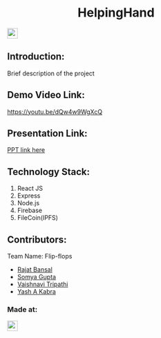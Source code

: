 <h1 align="center">HelpingHand</h1>
<p align="center">
</p>

<a href="https://hack36.com"> <img src="https://i.postimg.cc/RFFWF4vg/built-at-hack.jpg" height=24px> </a>


## Introduction:
  Brief description of the project
  
## Demo Video Link:
  <a href="https://youtu.be/dQw4w9WgXcQ">https://youtu.be/dQw4w9WgXcQ</a>
  
## Presentation Link:
  <a href="https://drive.google.com/file/d/1ZP0LDOrbzXmHo2PWeoBsKivt2hl99Yp-/view?usp=share_link"> PPT link here </a>
  
## Technology Stack:
  1) React JS
  2) Express
  3) Node.js
  4) Firebase
  5) FileCoin(IPFS)
  

## Contributors:

Team Name: Flip-flops

* [Rajat Bansal](https://github.com/rajat3636)
* [Somya Gupta](https://github.com/somya2406)
* [Vaishnavi Tripathi](https://github.com/vaishnavi1011)
* [Yash A Kabra](https://github.com/yashakabra)




### Made at:
<a href="https://hack36.com"> <img src="https://i.postimg.cc/RFFWF4vg/built-at-hack.jpg" height=24px> </a>
